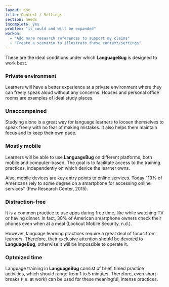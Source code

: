 ```yaml
---
layout: doc
title: Context / Settings
section: needs
incomplete: yes
problem: "it could and will be expanded"
workon:
  - "Add more research references to support my claims"
  - "Create a scenario to illustrate these context/settings"
---
```


These are the ideal conditions under which **LanguageBug** is designed to work best.

### Private environment

Learners will have a better experience at a private environment where they can freely speak aloud without any concerns. Houses and personal office rooms are examples of ideal study places.

### Unaccompained

Studying alone is a great way for language learners to loosen themselves to speak freely with no fear of making mistakes. It also helps them maintain focus and to keep their own pace.

### Mostly mobile

Learners will be able to use **LanguageBug** on different platforms, both mobile and computer-based. The goal is to facilitate access to the training practices, independently on which device the learner owns.

Also, mobile devices are key entry points to online services. Today "19% of Americans rely to some degree on a smartphone for accessing online services" (Pew Research Center, 2015).

### Distraction-free

It is a common practice to use apps during free time, like while watching TV or having dinner. In fact, 30% of American smartphone owners check their phones even when at a meal (Lookout Mobile Security, n.d.).

However, language learning practices require a great deal of focus from learners. Therefore, their exclusive attention should be devoted to **LanguageBug**, otherwise it will be impossible to operate it.

### Optmized time

Language training in **LanguageBug** consist of brief, timed practice activities, which should range from 1 to 5 minutes. Therefore, even short breaks (i.e. at work) can be used for these meaningful, intense practices. 